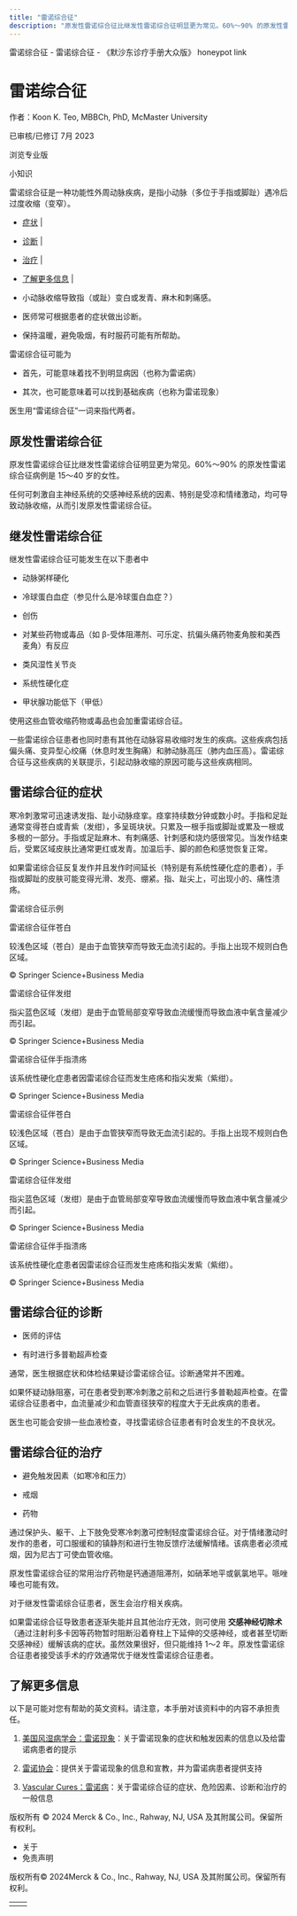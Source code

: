 ```yaml
---
title: "雷诺综合征"
description: "原发性雷诺综合征比继发性雷诺综合征明显更为常见。60%～90% 的原发性雷诺综合征病例是 15～40 岁的女性。"
---
```


﻿雷诺综合征 \- 雷诺综合征 \- 《默沙东诊疗手册大众版》 honeypot link

# 雷诺综合征

作者：Koon K. Teo, MBBCh, PhD, McMaster University

已审核/已修订 7月 2023

浏览专业版

小知识

雷诺综合征是一种功能性外周动脉疾病，是指小动脉（多位于手指或脚趾）遇冷后过度收缩（变窄）。

- [症状](#症状_v26286398_zh) \|
- [诊断](#诊断_v26286405_zh) \|
- [治疗](#治疗_v26286412_zh) \|
- [了解更多信息](#了解更多信息_v26286433_zh) \|

- 小动脉收缩导致指（或趾）变白或发青、麻木和刺痛感。

- 医师常可根据患者的症状做出诊断。

- 保持温暖，避免吸烟，有时服药可能有所帮助。


雷诺综合征可能为

- 首先，可能意味着找不到明显病因（也称为雷诺病）

- 其次，也可能意味着可以找到基础疾病（也称为雷诺现象）


医生用“雷诺综合征”一词来指代两者。

## 原发性雷诺综合征

原发性雷诺综合征比继发性雷诺综合征明显更为常见。60%～90% 的原发性雷诺综合征病例是 15～40 岁的女性。

任何可刺激自主神经系统的交感神经系统的因素、特别是受凉和情绪激动，均可导致动脉收缩，从而引发原发性雷诺综合征。

## 继发性雷诺综合征

继发性雷诺综合征可能发生在以下患者中

- 动脉粥样硬化

- 冷球蛋白血症（参见什么是冷球蛋白血症？）

- 创伤

- 对某些药物或毒品（如 β-受体阻滞剂、可乐定、抗偏头痛药物麦角胺和美西麦角）有反应

- 类风湿性关节炎

- 系统性硬化症

- 甲状腺功能低下（甲低）


使用这些血管收缩药物或毒品也会加重雷诺综合征。

一些雷诺综合征患者也同时患有其他在动脉容易收缩时发生的疾病。这些疾病包括偏头痛、变异型心绞痛（休息时发生胸痛）和肺动脉高压（肺内血压高）。雷诺综合征与这些疾病的关联提示，引起动脉收缩的原因可能与这些疾病相同。

## 雷诺综合征的症状

寒冷刺激常可迅速诱发指、趾小动脉痉挛。痉挛持续数分钟或数小时。手指和足趾通常变得苍白或青紫（发绀），多呈斑块状。只累及一根手指或脚趾或累及一根或多根的一部分。手指或足趾麻木、有刺痛感、针刺感和烧灼感很常见。当发作结束后，受累区域皮肤比通常更红或发青。加温后手、脚的颜色和感觉恢复正常。

如果雷诺综合征反复发作并且发作时间延长（特别是有系统性硬化症的患者），手指或脚趾的皮肤可能变得光滑、发亮、绷紧。指、趾尖上，可出现小的、痛性溃疡。

雷诺综合征示例



雷诺综合征伴苍白

较浅色区域（苍白）是由于血管狭窄而导致无血流引起的。手指上出现不规则白色区域。

© Springer Science+Business Media



雷诺综合征伴发绀

指尖蓝色区域（发绀）是由于血管局部变窄导致血流缓慢而导致血液中氧含量减少而引起。

© Springer Science+Business Media



雷诺综合征伴手指溃疡

该系统性硬化症患者因雷诺综合征而发生疮疡和指尖发紫（紫绀）。

© Springer Science+Business Media



雷诺综合征伴苍白

较浅色区域（苍白）是由于血管狭窄而导致无血流引起的。手指上出现不规则白色区域。

© Springer Science+Business Media



雷诺综合征伴发绀

指尖蓝色区域（发绀）是由于血管局部变窄导致血流缓慢而导致血液中氧含量减少而引起。

© Springer Science+Business Media



雷诺综合征伴手指溃疡

该系统性硬化症患者因雷诺综合征而发生疮疡和指尖发紫（紫绀）。

© Springer Science+Business Media

## 雷诺综合征的诊断

- 医师的评估

- 有时进行多普勒超声检查


通常，医生根据症状和体检结果疑诊雷诺综合征。诊断通常并不困难。

如果怀疑动脉阻塞，可在患者受到寒冷刺激之前和之后进行多普勒超声检查。在雷诺综合征患者中，血流量减少和血管直径狭窄的程度大于无此疾病的患者。

医生也可能会安排一些血液检查，寻找雷诺综合征患者有时会发生的不良状况。

## 雷诺综合征的治疗

- 避免触发因素（如寒冷和压力）

- 戒烟

- 药物


通过保护头、躯干、上下肢免受寒冷刺激可控制轻度雷诺综合征。对于情绪激动时发作的患者，可口服缓和的镇静剂和进行生物反馈疗法缓解情绪。该病患者必须戒烟，因为尼古丁可使血管收缩。

原发性雷诺综合征的常用治疗药物是钙通道阻滞剂，如硝苯地平或氨氯地平。哌唑嗪也可能有效。

对于继发性雷诺综合征患者，医生会治疗相关疾病。

如果雷诺综合征导致患者逐渐失能并且其他治疗无效，则可使用 **交感神经切除术**（通过注射利多卡因等药物暂时阻断沿着脊柱上下延伸的交感神经，或者甚至切断交感神经）缓解该病的症状。虽然效果很好，但只能维持 1～2 年。原发性雷诺综合征患者接受该手术的疗效通常优于继发性雷诺综合征患者。

## 了解更多信息

以下是可能对您有帮助的英文资料。请注意，本手册对该资料中的内容不承担责任。

1. [美国风湿病学会：雷诺现象](https://rheumatology.org/patients/raynauds-phenomenon)：关于雷诺现象的症状和触发因素的信息以及给雷诺病患者的提示

2. [雷诺协会](https://raynauds.org)：提供关于雷诺现象的信息和宣教，并为雷诺病患者提供支持

3. [Vascular Cures：雷诺病](https://vascularcures.org/raynauds-disease/)：关于雷诺综合征的症状、危险因素、诊断和治疗的一般信息




版权所有 © 2024
Merck & Co., Inc., Rahway, NJ, USA 及其附属公司。保留所有权利。

- 关于
- 免责声明

版权所有© 2024Merck & Co., Inc., Rahway, NJ, USA 及其附属公司。保留所有权利。

|     |     |
| --- | --- |
|  |  |
